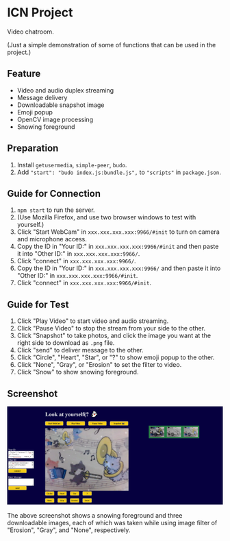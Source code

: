 

# ICN Project #

Video chatroom.

(Just a simple demonstration of some of functions that can be used in the project.)

## Feature ##

+ Video and audio duplex streaming
+ Message delivery
+ Downloadable snapshot image
+ Emoji popup
+ OpenCV image processing
+ Snowing foreground

## Preparation ##

1. Install `getusermedia`, `simple-peer`, `budo`.
2. Add `"start": "budo index.js:bundle.js",` to `"scripts"` in `package.json`.

## Guide for Connection ##

1. `npm start` to run the server.
2. (Use Mozilla Firefox, and use two browser windows to test with yourself.)
3. Click "Start WebCam" in `xxx.xxx.xxx.xxx:9966/#init` to turn on camera and microphone access.
4. Copy the ID in "Your ID:" in `xxx.xxx.xxx.xxx:9966/#init` and then paste it into "Other ID:" in `xxx.xxx.xxx.xxx:9966/`.
5. Click "connect" in `xxx.xxx.xxx.xxx:9966/`.
6. Copy the ID in "Your ID:" in `xxx.xxx.xxx.xxx:9966/` and then paste it into "Other ID:" in `xxx.xxx.xxx.xxx:9966/#init`.
7. Click "connect" in `xxx.xxx.xxx.xxx:9966/#init`.

## Guide for Test ##

1. Click "Play Video" to start video and audio streaming.
2. Click "Pause Video" to stop the stream from your side to the other.
3. Click "Snapshot" to take photos, and click the image you want at the right side to download as `.png` file.
4. Click "send" to deliver message to the other.
5. Click "Circle", "Heart", "Star", or "?" to show emoji  popup to the other.
6. Click "None", "Gray", or "Erosion" to set the filter to video.
7. Click "Snow" to show snowing foreground.

## Screenshot ##

![screenshot](screenshot.png)

The above screenshot shows a snowing foreground and three downloadable images, each of which was taken while using image filter of "Erosion", "Gray", and "None", respectively.
